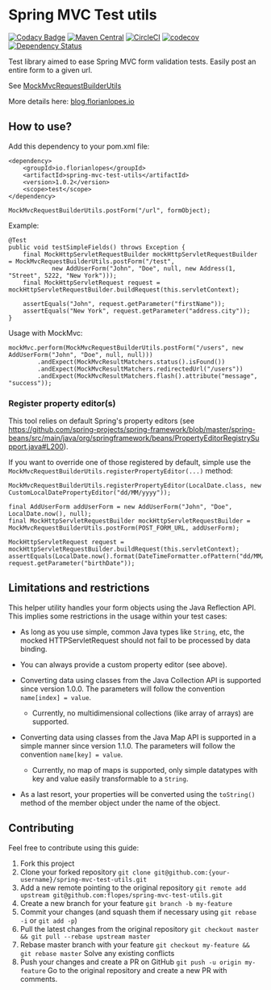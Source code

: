 # Spring MVC Test utils

[![Codacy Badge](https://api.codacy.com/project/badge/Grade/1e521e339dc446328b7ccc52faaa7648)](https://www.codacy.com/app/f-lopes/spring-mvc-test-utils?utm_source=github.com&utm_medium=referral&utm_content=f-lopes/spring-mvc-test-utils&utm_campaign=badger)
[![Maven Central](https://maven-badges.herokuapp.com/maven-central/io.florianlopes/spring-mvc-test-utils/badge.svg)](https://search.maven.org/#artifactdetails%7Cio.florianlopes%7Cspring-mvc-test-utils%7C1.0.2%7Cjar)
[![CircleCI](https://circleci.com/gh/f-lopes/spring-mvc-test-utils/tree/master.svg?style=svg&circle-token=b34b191c4f183c701aee405ba6dca66c9f277d49)](https://circleci.com/gh/f-lopes/spring-mvc-test-utils/tree/master)
[![codecov](https://codecov.io/gh/f-lopes/spring-mvc-test-utils/branch/master/graph/badge.svg?token=2yY70RB1tw)](https://codecov.io/gh/f-lopes/spring-mvc-test-utils)
[![Dependency Status](https://www.versioneye.com/user/projects/57e036e36dfcd0003e7f55c3/badge.svg?style=flat-square)](https://www.versioneye.com/user/projects/57e036e36dfcd0003e7f55c3)

Test library aimed to ease Spring MVC form validation tests. Easily post an entire form to a given url.

See [MockMvcRequestBuilderUtils](src/main/java/io/florianlopes/spring/test/web/servlet/request/MockMvcRequestBuilderUtils.java)

More details here: [blog.florianlopes.io](https://blog.florianlopes.io/tool-for-spring-mockmvcrequestbuilder-forms-tests/)

## How to use?

Add this dependency to your pom.xml file:
```
<dependency>
    <groupId>io.florianlopes</groupId>
    <artifactId>spring-mvc-test-utils</artifactId>
    <version>1.0.2</version>
    <scope>test</scope>
</dependency>
```

```MockMvcRequestBuilderUtils.postForm("/url", formObject);```

Example:
```
@Test
public void testSimpleFields() throws Exception {
    final MockHttpServletRequestBuilder mockHttpServletRequestBuilder = MockMvcRequestBuilderUtils.postForm("/test",
            new AddUserForm("John", "Doe", null, new Address(1, "Street", 5222, "New York")));
    final MockHttpServletRequest request = mockHttpServletRequestBuilder.buildRequest(this.servletContext);

    assertEquals("John", request.getParameter("firstName"));
    assertEquals("New York", request.getParameter("address.city"));
}
```

Usage with MockMvc:
```
mockMvc.perform(MockMvcRequestBuilderUtils.postForm("/users", new AddUserForm("John", "Doe", null, null)))
        .andExpect(MockMvcResultMatchers.status().isFound())
        .andExpect(MockMvcResultMatchers.redirectedUrl("/users"))
        .andExpect(MockMvcResultMatchers.flash().attribute("message", "success"));
```

### Register property editor(s)

This tool relies on default Spring's property editors (see https://github.com/spring-projects/spring-framework/blob/master/spring-beans/src/main/java/org/springframework/beans/PropertyEditorRegistrySupport.java#L200).

If you want to override one of those registered by default, simple use the `MockMvcRequestBuilderUtils.registerPropertyEditor(...)` method:
```
MockMvcRequestBuilderUtils.registerPropertyEditor(LocalDate.class, new CustomLocalDatePropertyEditor("dd/MM/yyyy"));

final AddUserForm addUserForm = new AddUserForm("John", "Doe", LocalDate.now(), null);
final MockHttpServletRequestBuilder mockHttpServletRequestBuilder = MockMvcRequestBuilderUtils.postForm(POST_FORM_URL, addUserForm);

MockHttpServletRequest request = mockHttpServletRequestBuilder.buildRequest(this.servletContext);
assertEquals(LocalDate.now().format(DateTimeFormatter.ofPattern("dd/MM/yyyy")), request.getParameter("birthDate"));
```

## Limitations and restrictions
This helper utility handles your form objects using the Java Reflection API. This implies
some restrictions in the usage within your test cases:

* As long as you use simple, common Java types like `String`, etc, the mocked
  HTTPServletRequest should not fail to be processed by data binding.
* You can always provide a custom property editor (see above).

* Converting data using classes from the Java Collection API is supported since
  version 1.0.0. The parameters will follow the convention `name[index] = value`.
  * Currently, no multidimensional collections (like array of arrays) are supported.

* Converting data using classes from the Java Map API is supported in a simple
  manner since version 1.1.0. The parameters will follow the convention
  `name[key] = value`.
  * Currently, no map of maps is supported, only simple datatypes with key and
    value easily transformable to a `String`.

* As a last resort, your properties will be converted using the `toString()`
  method of the member object under the name of the object.

## Contributing

Feel free to contribute using this guide:

1. Fork this project
2. Clone your forked repository
    ```git clone git@github.com:{your-username}/spring-mvc-test-utils.git```
3. Add a new remote pointing to the original repository
    ```git remote add upstream git@github.com:flopes/spring-mvc-test-utils.git```
4. Create a new branch for your feature
    ```git branch -b my-feature```
5. Commit your changes (and squash them if necessary using `git rebase -i` or `git add -p`)
6. Pull the latest changes from the original repository
    ```git checkout master && git pull --rebase upstream master```
7. Rebase master branch with your feature
    ```git checkout my-feature && git rebase master```
    Solve any existing conflicts
8. Push your changes and create a PR on GitHub
    ```git push -u origin my-feature```
    Go to the original repository and create a new PR with comments.
